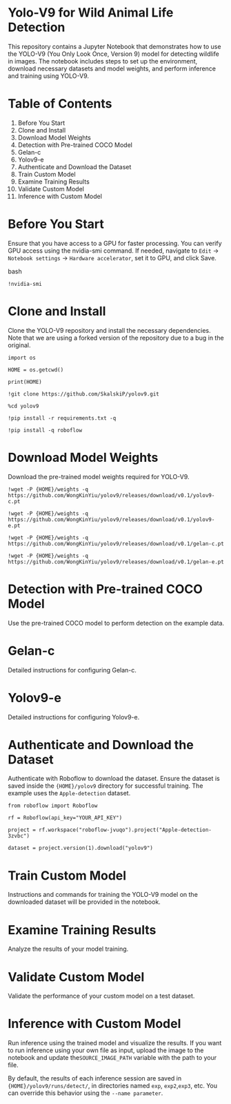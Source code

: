 # Yolo-V9 for Wild Animal Life Detection
This repository contains a Jupyter Notebook that demonstrates how to use the YOLO-V9 (You Only Look Once, Version 9) model for detecting wildlife in images. The notebook includes steps to set up the environment, download necessary datasets and model weights, and perform inference and training using YOLO-V9.

# Table of Contents
  1. Before You Start
  2. Clone and Install
  3. Download Model Weights
  4. Detection with Pre-trained COCO Model
  5. Gelan-c
  6. Yolov9-e
  7. Authenticate and Download the Dataset
  8. Train Custom Model
  9. Examine Training Results
  10. Validate Custom Model
  11. Inference with Custom Model
# Before You Start
Ensure that you have access to a GPU for faster processing. You can verify GPU access using the nvidia-smi command. If needed, navigate to `Edit` -> `Notebook settings` -> `Hardware accelerator`, set it to GPU, and click Save.

bash

`!nvidia-smi`

# Clone and Install
Clone the YOLO-V9 repository and install the necessary dependencies. Note that we are using a forked version of the repository due to a bug in the original.

`import os`

`HOME = os.getcwd()`

`print(HOME)`

`!git clone https://github.com/SkalskiP/yolov9.git`

`%cd yolov9`

`!pip install -r requirements.txt -q`

`!pip install -q roboflow`

# Download Model Weights
Download the pre-trained model weights required for YOLO-V9.

`!wget -P {HOME}/weights -q https://github.com/WongKinYiu/yolov9/releases/download/v0.1/yolov9-c.pt`

`!wget -P {HOME}/weights -q https://github.com/WongKinYiu/yolov9/releases/download/v0.1/yolov9-e.pt`

`!wget -P {HOME}/weights -q https://github.com/WongKinYiu/yolov9/releases/download/v0.1/gelan-c.pt`

`!wget -P {HOME}/weights -q https://github.com/WongKinYiu/yolov9/releases/download/v0.1/gelan-e.pt`

# Detection with Pre-trained COCO Model
Use the pre-trained COCO model to perform detection on the example data.

# Gelan-c
Detailed instructions for configuring Gelan-c.

# Yolov9-e
Detailed instructions for configuring Yolov9-e.

# Authenticate and Download the Dataset
Authenticate with Roboflow to download the dataset. Ensure the dataset is saved inside the `{HOME}/yolov9` directory for successful training. The example uses the `Apple-detection` dataset.

`from roboflow import Roboflow`

`rf = Roboflow(api_key="YOUR_API_KEY")`

`project = rf.workspace("roboflow-jvuqo").project("Apple-detection-3zvbc")`

`dataset = project.version(1).download("yolov9")`

# Train Custom Model
Instructions and commands for training the YOLO-V9 model on the downloaded dataset will be provided in the notebook.

# Examine Training Results
Analyze the results of your model training.

# Validate Custom Model
Validate the performance of your custom model on a test dataset.

# Inference with Custom Model
Run inference using the trained model and visualize the results. If you want to run inference using your own file as input, upload the image to the notebook and update the`SOURCE_IMAGE_PATH` variable with the path to your file.

By default, the results of each inference session are saved in `{HOME}/yolov9/runs/detect/`, in directories named `exp`, `exp2`,`exp3`, etc. You can override this behavior using the `--name parameter`.
